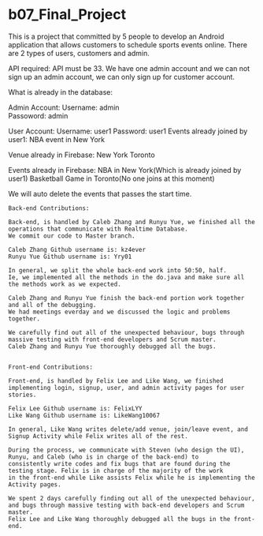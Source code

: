 # b07_Final_Project
This is a project that committed by 5 people to develop an Android application that allows customers to schedule sports events online.
There are 2 types of users, customers and admin.


API required: API must be 33.
We have one admin account and we can not sign up an admin account, we can only sign up for customer account.

What is already in the database:

Admin Account:
Username: admin                          
Passoword: admin

User Account:
Username: user1
Password: user1
Events already joined by user1: NBA event in New York

Venue already in Firebase:
New York
Toronto

Events already in Firebase:
NBA in New York(Which is already joined by user1)
Basketball Game in Toronto(No one joins at this moment)

We will auto delete the events that passes the start time.

```
Back-end Contributions: 

Back-end, is handled by Caleb Zhang and Runyu Yue, we finished all the operations that communicate with Realtime Database.
We commit our code to Master branch.

Caleb Zhang Github username is: kz4ever
Runyu Yue Github username is: Yry01

In general, we split the whole back-end work into 50:50, half. 
Ie, we implemented all the methods in the do.java and make sure all the methods work as we expected.

Caleb Zhang and Runyu Yue finish the back-end portion work together and all of the debugging.
We had meetings everday and we discussed the logic and problems together.   

We carefully find out all of the unexpected behaviour, bugs through massive testing with front-end developers and Scrum master. 
Caleb Zhang and Runyu Yue thoroughly debugged all the bugs. 


```

```
Front-end Contributions: 

Front-end, is handled by Felix Lee and Like Wang, we finished implementing login, signup, user, and admin activity pages for user stories.

Felix Lee Github username is: FelixLYY
Like Wang Github username is: LikeWang10067

In general, Like Wang writes delete/add venue, join/leave event, and Signup Activity while Felix writes all of the rest.

During the process, we communicate with Steven (who design the UI), Runyu, and Caleb (who is in charge of the back-end) to 
consistently write codes and fix bugs that are found during the testing stage. Felix is in charge of the majority of the work 
in the front-end while Like assists Felix while he is implementing the Activity pages.

We spent 2 days carefully finding out all of the unexpected behaviour, and bugs through massive testing with back-end developers and Scrum master. 
Felix Lee and Like Wang thoroughly debugged all the bugs in the front-end. 
```
